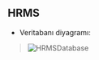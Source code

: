 
## HRMS 

+ Veritabanı diyagramı:

> ![HRMSDatabase](https://user-images.githubusercontent.com/46132459/120724751-1ee3e380-c4dd-11eb-9941-f364e31c04cc.PNG)









